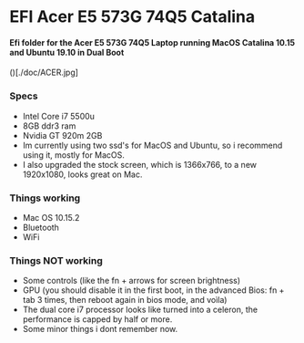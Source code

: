 # EFI Acer E5 573G 74Q5 Catalina

#### Efi folder for the Acer E5 573G 74Q5 Laptop running MacOS Catalina 10.15 and Ubuntu 19.10 in Dual Boot

()[./doc/ACER.jpg]

### Specs
- Intel Core i7 5500u
- 8GB ddr3 ram
- Nvidia GT 920m 2GB
- Im currently using two ssd's for MacOS and Ubuntu, so i recommend using it, mostly for MacOS.
- I also upgraded the stock screen, which is 1366x766, to a new 1920x1080, looks great on Mac.

### Things working
- Mac OS 10.15.2
- Bluetooth
- WiFi

### Things NOT working
- Some controls (like the fn + arrows for screen brightness)
- GPU (you should disable it in the first boot, in the advanced Bios: fn + tab 3 times, then reboot again in bios mode, and voìla)
- The dual core i7 processor looks like turned into a celeron, the performance is capped by half or more.
- Some minor things i dont remember now.